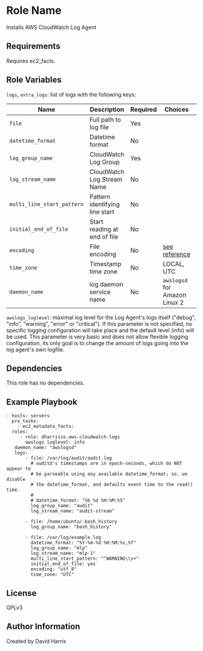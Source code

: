 Role Name
=========

Installs AWS CloudWatch Log Agent

Requirements
------------

Requires ec2_facts.

Role Variables
--------------

`logs`, `extra_logs`: list of logs with the following keys:

| Name                        | Description                       | Required  | Choices   | Default |
|-----------------------------|-----------------------------------|-----------|-----------|---------|
| `file`                      | Full path to log file             | Yes       |           |
| `datetime_format`           | Datetime format                   | No        |           | None
| `log_group_name`            | CloudWatch Log Group              | Yes       |           |
| `log_stream_name`           | CloudWatch Log Stream Name        | No        |           | The instance id
| `multi_line_start_pattern`  | Pattern identifying line start    | No        |           |
| `initial_end_of_file`       | Start reading at end of file      | No        |           |
| `encoding`                  | File encoding                     | No        | [see reference](https://docs.aws.amazon.com/AmazonCloudWatch/latest/logs/AgentReference.html) | `utf_8`
| `time_zone`                 | Timestamp time zone               | No        | LOCAL, UTC | `LOCAL`
| `daemon_name`               | log daemon service name           | No        | `awslogsd` for Amazon Linux 2 | `awslogs`

`awslogs_loglevel`: maximal log level for the Log Agent's logs itself
("debug", "info", "warning", "error" or "critical"). If this parameter is
not specified, no specific logging configuration will take place and the
default level (info) will be used. This parameter is very basic and does not
allow flexible logging configuration, its only goal is to change the amount
of logs going into the log agent's own logfile.

Dependencies
------------

This role has no dependencies.

Example Playbook
----------------

    - hosts: servers
      pre_tasks:
        - ec2_metadata_facts:
      roles:
         - role: dharrisio.aws-cloudwatch-logs
           awslogs_loglevel: info
	   daemon_name: "awslogsd"
	   logs:
           - file: /var/log/audit/audit.log
             # auditd's timestamps are in epoch-seconds, which do NOT appear to
             # be parseable using any available datetime_format; so, we disable
             # the datetime_format, and defaults event time to the read() time.
             #
             # datetime_format: "%b %d %H:%M:%S"
             log_group_name: "audit"
             log_stream_name: "audit-stream"

           - file: /home/ubuntu/.bash_history
             log_group_name: "bash_history"

           - file: /var/log/example.log
             datetime_format: "%Y-%m-%d %H:%M:%s,%f"
             log_group_name: "mlp"
             log_stream_name: "mlp-1"
             multi_line_start_pattern: "^WARNING\\s+"
             initial_end_of_file: yes
             encoding: "utf_8"
             time_zone: "UTC"
     

License
-------

GPLv3

Author Information
------------------

Created by David Harris
